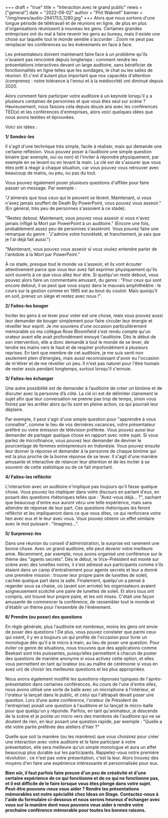 +++
draft = "true"
title = "Interaction avec le grand public"
news = ["general"]
date = "2022-09-02"
author = "Phil Waknell"
banner = "/img/news/audio-2941753_1280.jpg"
+++
Alors que nous sortons d'une longue période de télétravail et de réunions en ligne, de plus en plus d'organisations réunissent à nouveau les gens. Certaines grandes entreprises ont du mal à faire revenir les gens au bureau, mais il existe une chose sur laquelle tout le monde semble s'accorder : Zoom ne peut pas remplacer les conférences ou les événements en face à face.

Les présentateurs doivent maintenant faire face à un problème qu'ils n'avaient pas rencontré depuis longtemps : comment rendre les présentations interactives devant un large auditoire, sans bénéficier de fonctionnalités en ligne telles que les sondages, le chat ou les salles de réunion. Et c'est d'autant plus important que nos capacités d'attention (comprenez : notre tolérance à l'ennui et à la médiocrité) ont diminué depuis 2020.

Alors comment faire participer votre auditoire à un keynote lorsqu'il y a plusieurs centaines de personnes et que vous êtes seul sur scène ? Heureusement, nous faisons cela depuis douze ans avec les conférences TED(x) et les conférences d'entreprises, alors voici quelques idées que nous avons testées et éprouvées.

Voici six idées :

**1/ Sondez-les**

Il s'agit d'une technique très simple, facile à réaliser, mais qui demande une certaine réflexion. Vous pouvez poser à l’auditoire une simple question binaire (par exemple, oui ou non) et l'inviter à répondre physiquement, par exemple en se levant ou en levant la main. La clé est de s'assurer que vous êtes prêt à réagir à chaque situation, car vous pouvez vous retrouver avec beaucoup de mains, ou peu, ou pas du tout.

Vous pouvez également poser plusieurs questions d'affilée pour faire passer un message. Par exemple :

"J'aimerais que tous ceux qui le peuvent se lèvent. Maintenant, si vous n'avez jamais souffert de Death By PowerPoint, vous pouvez vous asseoir." (En général, très peu de personnes s'assoient à ce stade).

"Restez debout. Maintenant, vous pouvez vous asseoir si vous n'avez jamais infligé la Mort par PowerPoint à un auditoire." (Encore une fois, probablement assez peu de personnes s'assiéront. Vous pouvez faire une remarque du genre : "J'admire votre honnêteté, et franchement, je sais que je l'ai déjà fait aussi.")

"Maintenant, vous pouvez vous asseoir si vous voulez entendre parler de l'antidote à la Mort par PowerPoint."

À ce stade, presque tout le monde va s'asseoir, et ils vont écouter attentivement parce que vous leur avez fait exprimer physiquement qu'ils sont ouverts à ce que vous allez leur dire. Si quelqu'un reste debout, vous pouvez alors faire un commentaire amusant, du genre : "Pour ceux qui sont encore debout, il se peut que vous soyez dans le mauvais amphithéâtre : le cours sur la gestion comme en 1995 est au bout du couloir. Mais quoiqu’il en soit, prenez un siège et restez avec nous !".

**2/ Faites-les bouger**

Inciter les gens à se lever pour voter est une chose, mais vous pouvez aussi leur demander de bouger simplement pour faire circuler leur énergie et réveiller leur esprit. Je me souviens d'une occasion particulièrement mémorable où ma collègue Rose Bloomfield s'est rendu compte qu'un orateur avant elle avait profondément ennuyé l‘auditoire. Dès le début de son intervention, elle a donc demandé à tout le monde de se lever, de tendre les mains vers le haut et de respirer profondément à plusieurs reprises. En tant que membre de cet auditoire, je me suis senti non seulement plein d’énergies, mais aussi reconnaissant d'avoir eu l'occasion de m'étirer et de me réveiller un peu. Il n'est pas naturel pour l'être humain de rester assis pendant longtemps, surtout lorsqu'il s'ennuie.

**3/ Faites-les échanger**

Une autre possibilité est de demander à l’auditoire de créer un binôme et de discuter avec la personne d’à côté. La clé ici est de délimiter clairement le sujet afin que leur conversation ne prenne pas trop de temps, sinon vous finirez par les arrêter alors qu'ils sont en pleine action, ce qui pourrait leur déplaire.

Par exemple, il peut s'agir d'une simple question pour "apprendre à vous connaître", comme le lieu de vos dernières vacances, votre présentateur préféré ou votre émission de télévision préférée. Vous pouvez aussi leur demander de partager quelque chose en rapport avec votre sujet. Si vous parlez de microfinance, vous pouvez leur demander de deviner le pourcentage de femmes entrepreneurs en Indonésie. Vous pouvez ensuite leur donner la réponse et demander à la personne de chaque binôme qui est la plus proche de la bonne réponse de se lever. Il s'agit d'une manière amusante et interactive de relancer leur attention et de les inciter à se souvenir de cette statistique ou de ce fait important.

**4/ Faites-les réfléchir**

L'interaction avec un auditoire n'implique pas toujours qu'il fasse quelque chose. Vous pouvez les impliquer dans votre discours en parlant d'eux, en posant des questions rhétoriques telles que : "Avez-vous déjà... ?", sachant que beaucoup d'entre eux auront vécu une telle expérience, mais sans attendre de réponse de leur part. Ces questions rhétoriques les feront réfléchir et les impliqueront dans ce que vous dites, ce qui renforcera votre lien avec eux et le leur avec vous. Vous pouvez obtenir un effet similaire avec le mot puissant : "Imaginez...".

**5/ Surprenez-les**

Dans une réunion du conseil d'administration, la surprise est rarement une bonne chose. Avec un grand auditoire, elle peut devenir votre meilleure amie. Récemment, par exemple, nous avons organisé une conférence sur le thème des "agents secrets". Dès le début, le Vice-Président est monté sur scène avec des lunettes noires, il s'est adressé aux participants comme s'ils étaient dans un camp d'entraînement pour agents secrets et leur a donné une première mission : trouver leur propre paire de lunettes de soleil, cachée quelque part dans la salle. Finalement, quelqu'un a pensé à regarder sous sa chaise, où (avant son arrivée) les organisateurs avaient soigneusement scotché une paire de lunettes de soleil. Et alors tous ont compris, ont trouvé leur propre paire, et les ont mises. C'était une façon amusante de commencer la conférence, de rassembler tout le monde et d'établir un thème pour l'ensemble de l'événement.

**6/ Prendre (ou poser) des questions**

En règle générale, plus l‘auditoire est nombreux, moins les gens ont envie de poser des questions ! De plus, vous pouvez constater que parmi ceux qui osent, il y en a toujours un qui profite de l'occasion pour livrer un monologue dès qu'il a le micro à main, au lieu de poser une question. Pour éviter ce genre de situations, nous trouvons que des applications comme Beekast sont très puissantes, puisqu’elles permettent à chacun de poster des questions de manière anonyme si vous activez cette option, et elles vous permettent en tant qu'orateur (ou au maître de cérémonie si vous en avez un) de choisir les meilleures questions et les plus appropriées.

Nous avons également modifié les questions-réponses typiques de l'après-présentation dans certaines conférences. Au cours de l'une d'entre elles, nous avons utilisé une sorte de balle avec un microphone à l'intérieur, et l'orateur la lançait dans le public, et celui qui l'attrapait devait poser une question. Lors d’une autre conférence, l'orateur (le Président de l'entreprise) posait une question à l'auditoire et lui lançait le micro-balle pour que quelqu'un y réponde. Parfois, en tant qu'animateur, je descends de la scène et je pointe un micro vers des membres de l'auditoire qui ne se doutent de rien, en leur posant une question rapide, par exemple : "Quelle a été votre partie préférée des ateliers d'hier ?"

Quelle que soit la manière (ou les manières) que vous choisirez pour créer une interaction avec votre auditoire et le faire participer à votre présentation, elle sera meilleure qu'un simple monologue et aura un effet beaucoup plus durable sur les participants. Rappelez-vous notre première révolution : ce n'est pas votre présentation, c'est la leur. Alors trouvez des moyens d'en faire une expérience intéressante et personnalisée pour eux.

**Bien sûr, il faut parfois faire preuve d'un peu de créativité et d'une certaine expérience de ce qui fonctionne et de ce qui ne fonctionne pas, et il est difficile de le faire lorsque vous êtes plongé dans votre sujet. Peut-être pouvons-nous vous aider ? Rendre les présentations mémorables est notre spécialité chez Ideas on Stage. Contactez-nous à l'aide du formulaire ci-dessous et nous serons heureux d'échanger avec vous sur la manière dont nous pouvons vous aider à rendre votre prochaine conférence mémorable pour toutes les bonnes raisons.**